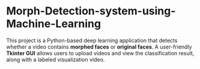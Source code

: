 # Morph-Detection-system-using-Machine-Learning
This project is a Python-based deep learning application that detects whether a video contains **morphed faces** or **original faces**.  A user-friendly **Tkinter GUI** allows users to upload videos and view the classification result, along with a labeled visualization video.
